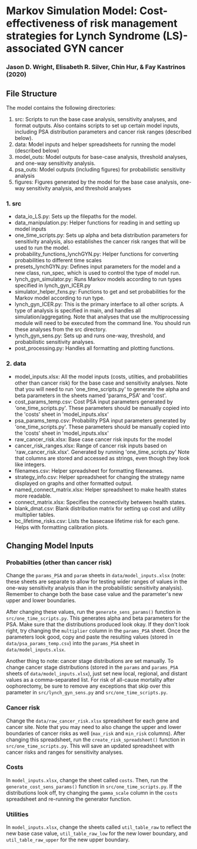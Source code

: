 # Markov Simulation Model: Cost-effectiveness of risk management strategies for Lynch Syndrome (LS)-associated GYN cancer

### Jason D. Wright, Elisabeth R. Silver, Chin Hur, & Fay Kastrinos (2020)

## File Structure

The model contains the following directories:

1. src: Scripts to run the base case analysis, sensitivity analyses, and format outputs. Also contains scripts to set up certain model inputs, including PSA distribution parameters and cancer risk ranges (described below). 
2. data: Model inputs and helper spreadsheets for running the model (described below)
3. model_outs: Model outputs for base-case analysis, threshold analyses, and one-way sensitivity analysis.
4. psa_outs: Model outputs (including figures) for probabilistic sensitivity analysis
5. figures: Figures generated by the model for the base case analysis, one-way sensitivity analysis, and threshold analyses 


### 1. src

* data_io_LS.py: Sets up the filepaths for the model.
* data_manipulation.py: Helper functions for reading in and setting up model inputs
* one_time_scripts.py: Sets up alpha and beta distribution parameters for sensitivity analysis, also establishes the cancer risk ranges that will be used to run the model.
* probability_functions_lynchGYN.py: Helper functions for converting probabilities to different time scales
* presets_lynchGYN.py: Defines input parameters for the model and a new class, run_spec, which is used to control the type of model run.
* lynch_gyn_simulator.py: Runs Markov models according to run types specified in lynch_gyn_ICER.py
* simulator_helper_fxns.py: Functions to get and set probabilities for the Markov model according to run type.
* lynch_gyn_ICER.py: This is the primary interface to all other scripts. A type of analysis is specified in main, and handles all simulation/aggregating. Note that analyses that use the multiprocessing module will need to be executed from the command line. You should run these analyses from the src directory. 
* lynch_gyn_sens.py: Sets up and runs one-way, threshold, and probabilistic sensitivity analyses.
* post_processing.py: Handles all formatting and plotting functions. 


### 2. data

* model_inputs.xlsx: All the model inputs (costs, utilties, and probabilities other than cancer risk) for the base case and sensitivity analyses. Note that you will need to run 'one_time_scripts.py' to generate the alpha and beta parameters in the sheets named 'params_PSA' and 'cost'.
* cost_params_temp.csv: Cost PSA input parameters generated by 'one_time_scripts.py'. These parameters should be manually copied into the 'costs' sheet in 'model_inputs.xlsx'
* psa_params_temp.csv: Probability PSA input parameters generated by 'one_time_scripts.py'. These parameters should be manually copied into the 'costs' sheet in 'model_inputs.xlsx'
* raw_cancer_risk.xlsx: Base case cancer risk inputs for the model
* cancer_risk_ranges.xlsx: Range of cancer risk inputs based on 'raw_cancer_risk.xlsx'. Generated by running 'one_time_scripts.py' Note that columns are stored and accessed as strings, even though they look like integers.
* filenames.csv: Helper spreadsheet for formatting fileneames.
* strategy_info.csv: Helper spreadsheet for changing the strategy name displayed on graphs and other formatted output.
* named_connect_matrix.xlsx: Helper spreadsheet to make health states more readable.
* connect_matrix.xlsx: Specifies the connectivity between health states.
* blank_dmat.csv: Blank distribution matrix for setting up cost and utility multiplier tables.
* bc_lifetime_risks.csv: Lists the basecase lifetime risk for each gene. Helps with formatting calibration plots.

## Changing Model Inputs

### Probabilties (other than cancer risk)

Change the `params_PSA` and `param` sheets in `data/model_inputs.xlsx` (note: these sheets are separate to allow for testing wider ranges of values in the one-way sensitivity analysis than in the probabilistic sensitivity analysis). Remember to change both the base case value and the parameter's new upper and lower boundaries. 

After changing these values, run the `generate_sens_params()` function in `src/one_time_scripts.py`. This generates alpha and beta parameters for the PSA. Make sure that the distributions produced look okay. If they don't look right, try changing the `multiplier` column in the `params_PSA` sheet. Once the parameters look good, copy and paste the resulting values (stored in `data/psa_params_temp.csv`) into the `params_PSA` sheet in `data/model_inputs.xlsx`.

Another thing to note: cancer stage distributions are set manually. To change cancer stage distributions (stored in the `params` and `params_PSA` sheets of `data/model_inputs.xlsx`), just set new local, regional, and distant values as a comma-separated list. For risk of all-cause mortality after oophorectomy, be sure to remove any exceptions that skip over this parameter in `src/lynch_gyn_sens.py` and `src/one_time_scripts.py`.


### Cancer risk

Change the `data/raw_cancer_risk.xlsx` spreadsheet for each gene and cancer site. Note that you may need to also change the upper and lower boundaries of cancer risks as well (`max_risk` and `min_risk` columns). After changing this spreadsheet, run the `create_risk_spreadsheet()` function in `src/one_time_scripts.py`. This will save an updated spreadsheet with cancer risks and ranges for sensitivity analyses.

### Costs

In `model_inputs.xlsx`, change the sheet called `costs`. Then, run the `generate_cost_sens_params()` function in `src/one_time_scripts.py`. If the distributions look off, try changing the `gamma_scale` column in the `costs` spreadsheet and re-running the generator function.

### Utilities

In `model_inputs.xlsx`, change the sheets called `util_table_raw` to reflect the new base case value, `util_table_raw_low` for the new lower boundary, and `util_table_raw_upper` for the new upper boundary. 

